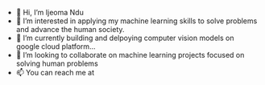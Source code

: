 - 👋 Hi, I’m Ijeoma Ndu
- 👀 I’m interested in applying my machine learning skills to solve problems and advance the human society.
- 🌱 I’m currently building and delpoying computer vision models on google cloud platform...
- 💞️ I’m looking to collaborate on machine learning projects focused on solving human problems
- 📫 You can reach me at [](https://ca/linkedin.com/in/ijeoma-ndu)

<!---
ijeendu/ijeendu is a ✨ special ✨ repository because its `README.md` (this file) appears on your GitHub profile.
You can click the Preview link to take a look at your changes.
--->
